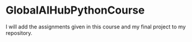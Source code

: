 # GlobalAIHubPythonCourse
I will add the assignments given in this course and my final project to my repository.
